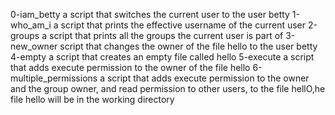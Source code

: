 0-iam_betty a script that switches the current user to the user betty
 1-who_am_i a script that prints the effective username of the current user
 2-groups a script that prints all the groups the current user is part of
 3-new_owner  script that changes the owner of the file hello to the user betty
4-empty a script that creates an empty file called hello
5-execute  a script that adds execute permission to the owner of the file hello
6-multiple_permissions a script that adds execute permission to the owner and the group owner, and read permission to other users, to the file hellO,he file hello will be in the working directory
